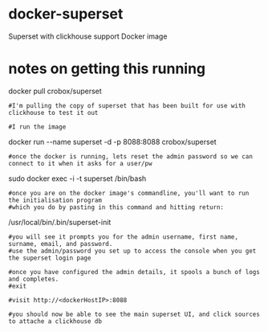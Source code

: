 # docker-superset
Superset with clickhouse support Docker image


# notes on getting this running


docker pull crobox/superset 

    #I'm pulling the copy of superset that has been built for use with clickhouse to test it out

    #I run the image

docker run --name superset -d -p 8088:8088 crobox/superset 

    #once the docker is running, lets reset the admin password so we can connect to it when it asks for a user/pw

sudo docker exec -i -t superset /bin/bash

    #once you are on the docker image's commandline, you'll want to run the initialisation program
    #which you do by pasting in this command and hitting return:
    
/usr/local/bin/.bin/superset-init

    #you will see it prompts you for the admin username, first name, surname, email, and password.
    #use the admin/password you set up to access the console when you get the superset login page

    #once you have configured the admin details, it spools a bunch of logs and completes. 
    #exit
    
    #visit http://<dockerHostIP>:8088
    
    #you should now be able to see the main superset UI, and click sources to attache a clickhouse db
